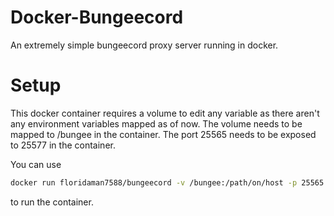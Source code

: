 # Docker-Bungeecord
An extremely simple bungeecord proxy server running in docker. 

# Setup
This docker container requires a volume to edit any variable as there aren't any environment variables mapped as of now. 
The volume needs to be mapped to /bungee in the container. The port 25565 needs to be exposed to 25577 in the container.

You can use 
```bash
docker run floridaman7588/bungeecord -v /bungee:/path/on/host -p 25565:25577
```
to run the container.
